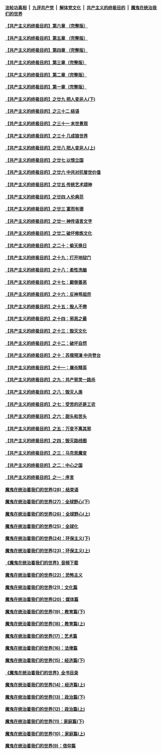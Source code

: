 

####  [法轮功真相](../../../../basic/blob/master/README.md?t=04020801) &nbsp;|&nbsp; [九评共产党](../../../../9ping.md/blob/master/README.md?t=04020801) &nbsp;|&nbsp; [解体党文化](../../../../jtdwh.md/blob/master/README.md?t=04020801)  &nbsp;|&nbsp; [共产主义的终极目的](../../../../gczydzjmd.md/blob/master/README.md?t=04020801) &nbsp;|&nbsp; [魔鬼在统治我们的世界](../../../../mgztzwmdsj.md/blob/master/README.md?t=04020801) 

#### [【共产主义的终极目的】第六章 （完整版）](../pages/nsc422/n11428913.md?t=04020801) 

#### [【共产主义的终极目的】第五章 （完整版）](../pages/nsc422/n11428912.md?t=04020801) 

#### [【共产主义的终极目的】第四章 （完整版）](../pages/nsc422/n11428907.md?t=04020801) 

#### [【共产主义的终极目的】第三章（完整版）](../pages/nsc422/n11428848.md?t=04020801) 

#### [【共产主义的终极目的】第二章（完整版）](../pages/nsc422/n11428831.md?t=04020801) 

#### [【共产主义的终极目的】第一章（完整版）](../pages/nsc422/n11417651.md?t=04020801) 

#### [【共产主义的终极目的】之廿九 把人变非人(下)](../pages/nsc422/n11344140.md?t=04020801) 

#### [【共产主义的终极目的】之三十二 结语](../pages/nsc422/n11360535.md?t=04020801) 

#### [【共产主义的终极目的】之三十一 末世景观](../pages/nsc422/n11351129.md?t=04020801) 

#### [【共产主义的终极目的】之三十 几成狼世界](../pages/nsc422/n11348280.md?t=04020801) 

#### [【共产主义的终极目的】之廿八 把人变非人(上)](../pages/nsc422/n11340492.md?t=04020801) 

#### [【共产主义的终极目的】之廿七 以恨立国](../pages/nsc422/n11336944.md?t=04020801) 

#### [【共产主义的终极目的】之廿六 中共对抗普世价值](../pages/nsc422/n11324785.md?t=04020801) 

#### [【共产主义的终极目的】之廿五 传统艺术颂神](../pages/nsc422/n11296396.md?t=04020801) 

#### [【共产主义的终极目的】之廿四 人伦典范](../pages/nsc422/n11296397.md?t=04020801) 

#### [【共产主义的终极目的】之廿三 富而有德](../pages/nsc422/n11283598.md?t=04020801) 

#### [【共产主义的终极目的】之廿一 神传语言文字](../pages/nsc422/n11263265.md?t=04020801) 

#### [【共产主义的终极目的】之廿二 破坏修炼文化](../pages/nsc422/n11245728.md?t=04020801) 

#### [【共产主义的终极目的】之二十：偷天换日](../pages/nsc422/n11238846.md?t=04020801) 

#### [【共产主义的终极目的】之十九：打开地狱门](../pages/nsc422/n11206376.md?t=04020801) 

#### [【共产主义的终极目的】之十八：柔性洗脑](../pages/nsc422/n11199994.md?t=04020801) 

#### [【共产主义的终极目的】之十七：颠倒善恶](../pages/nsc422/n11179782.md?t=04020801) 

#### [【共产主义的终极目的】之十六：反神骂祖宗](../pages/nsc422/n11166798.md?t=04020801) 

#### [【共产主义的终极目的】之十五：毁人不倦](../pages/nsc422/n11166792.md?t=04020801) 

#### [【共产主义的终极目的】之十四：邪恶之最](../pages/nsc422/n11150249.md?t=04020801) 

#### [【共产主义的终极目的】之十三：毁灭文化](../pages/nsc422/n11135227.md?t=04020801) 

#### [【共产主义的终极目的】之十二：破坏自然](../pages/nsc422/n11135214.md?t=04020801) 

#### [【共产主义的终极目的】之十：苏俄预演 中共登台](../pages/nsc422/n11118424.md?t=04020801) 

#### [【共产主义的终极目的】之十一：屠杀精英](../pages/nsc422/n11118442.md?t=04020801) 

#### [【共产主义的终极目的】之九：共产邪灵一路杀](../pages/nsc422/n11114139.md?t=04020801) 

#### [【共产主义的终极目的】之八：毁灭人类](../pages/nsc422/n11108503.md?t=04020801) 

#### [【共产主义的终极目的】之七：受苦的还是工农](../pages/nsc422/n11101809.md?t=04020801) 

#### [【共产主义的终极目的】之六：甜头和苦头](../pages/nsc422/n11096971.md?t=04020801) 

#### [【共产主义的终极目的】之五：万变不离其邪](../pages/nsc422/n11091285.md?t=04020801) 

#### [【共产主义的终极目的】之四：毁灭路线图](../pages/nsc422/n11086284.md?t=04020801) 

#### [【共产主义的终极目的】之三：马克思魔变](../pages/nsc422/n11061941.md?t=04020801) 

#### [【共产主义的终极目的】之二：中心之国](../pages/nsc422/n11047728.md?t=04020801) 

#### [【共产主义的终极目的】之一：序言](../pages/nsc422/n11086077.md?t=04020801) 

#### [魔鬼在统治着我们的世界(28)：结束语](../pages/nsc422/n10936246.md?t=04020801) 

#### [魔鬼在统治着我们的世界(27)：全球野心(下)](../pages/nsc422/n10928319.md?t=04020801) 

#### [魔鬼在统治着我们的世界(26)：全球野心(上)](../pages/nsc422/n10900318.md?t=04020801) 

#### [魔鬼在统治着我们的世界(25)：全球化](../pages/nsc422/n10788205.md?t=04020801) 

#### [魔鬼在统治着我们的世界(24)：环保主义(下)](../pages/nsc422/n10695307.md?t=04020801) 

#### [魔鬼在统治着我们的世界(23)：环保主义(上)](../pages/nsc422/n10688613.md?t=04020801) 

#### [《魔鬼在统治着我们的世界》音频下载](../pages/nsc422/n10635553.md?t=04020801) 

#### [魔鬼在统治着我们的世界(22)：恐怖主义](../pages/nsc422/n10614727.md?t=04020801) 

#### [魔鬼在统治着我们的世界(21)：文化篇](../pages/nsc422/n10597706.md?t=04020801) 

#### [魔鬼在统治着我们的世界(20)：媒体篇](../pages/nsc422/n10586579.md?t=04020801) 

#### [魔鬼在统治着我们的世界(19)：教育篇(下)](../pages/nsc422/n10564808.md?t=04020801) 

#### [魔鬼在统治着我们的世界(18)：教育篇(上)](../pages/nsc422/n10526970.md?t=04020801) 

#### [魔鬼在统治着我们的世界(17)：艺术篇](../pages/nsc422/n10499093.md?t=04020801) 

#### [魔鬼在统治着我们的世界(16)：法律篇](../pages/nsc422/n10485969.md?t=04020801) 

#### [魔鬼在统治着我们的世界(15)：经济篇(下)](../pages/nsc422/n10469975.md?t=04020801) 

#### [《魔鬼在统治着我们的世界》全书目录](../pages/nsc422/n10464261.md?t=04020801) 

#### [魔鬼在统治着我们的世界(14)：经济篇(上)](../pages/nsc422/n10457370.md?t=04020801) 

#### [魔鬼在统治着我们的世界(13)：政治篇(下)](../pages/nsc422/n10448270.md?t=04020801) 

#### [魔鬼在统治着我们的世界(12)：政治篇(上)](../pages/nsc422/n10444576.md?t=04020801) 

#### [魔鬼在统治着我们的世界(11)：家庭篇(下)](../pages/nsc422/n10440961.md?t=04020801) 

#### [魔鬼在统治着我们的世界(10)：家庭篇(上)](../pages/nsc422/n10435448.md?t=04020801) 

#### [魔鬼在统治着我们的世界(9)：信仰篇](../pages/nsc422/n10432159.md?t=04020801) 

